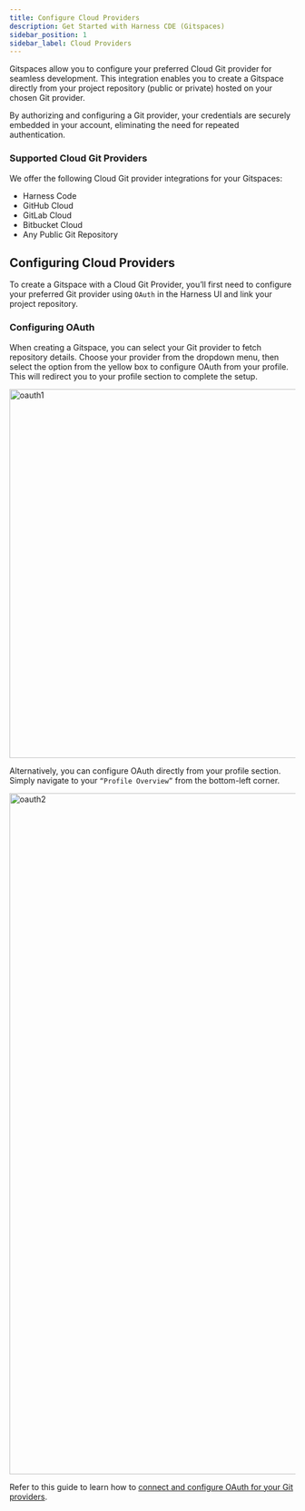 ```yaml
---
title: Configure Cloud Providers
description: Get Started with Harness CDE (Gitspaces)
sidebar_position: 1
sidebar_label: Cloud Providers
---
```


Gitspaces allow you to configure your preferred Cloud Git provider for seamless development. This integration enables you to create a Gitspace directly from your project repository (public or private) hosted on your chosen Git provider.

By authorizing and configuring a Git provider, your credentials are securely embedded in your account, eliminating the need for repeated authentication.

### Supported Cloud Git Providers
We offer the following Cloud Git provider integrations for your Gitspaces:
- Harness Code
- GitHub Cloud
- GitLab Cloud
- Bitbucket Cloud
- Any Public Git Repository

## Configuring Cloud Providers
To create a Gitspace with a Cloud Git Provider, you’ll first need to configure your preferred Git provider using ```OAuth``` in the Harness UI and link your project repository.

### Configuring OAuth
When creating a Gitspace, you can select your Git provider to fetch repository details. Choose your provider from the dropdown menu, then select the option from the yellow box to configure OAuth from your profile. This will redirect you to your profile section to complete the setup.

<img width="650" alt="oauth1" src="https://github.com/user-attachments/assets/62f8c2f5-af74-4ed6-a709-f87af8c706a3"/>

Alternatively, you can configure OAuth directly from your profile section. Simply navigate to your ```“Profile Overview”``` from the bottom-left corner.

<img width="1200" alt="oauth2" src="https://github.com/user-attachments/assets/ce788c1a-8481-472b-87d3-d684fe9e023d"/>

Refer to this guide to learn how to [connect and configure OAuth for your Git providers](https://developer.harness.io/docs/platform/git-experience/oauth-integration/).



